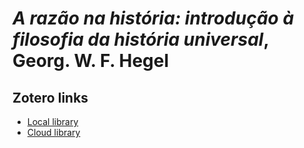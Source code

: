 # *A razão na história: introdução à filosofia da história universal*, Georg. W. F. Hegel

##  Zotero links
* [Local library](zotero://select/items/1_WPZMYYJG)
* [Cloud library](http://zotero.org/users/local/BlHPcxkE/items/WPZMYYJG)
